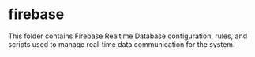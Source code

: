 # firebase

This folder contains Firebase Realtime Database configuration, rules, and scripts used to manage real-time data communication for the system.

